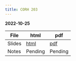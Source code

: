 ```yaml
---
title: CORH 203
---
```


**2022-10-25**

| File | html | pdf |
| --- | --- | --- |
| Slides | [html](/files/corh-203.html) | [pdf](/files/corh-203.pdf) |
| Notes | Pending | Pending |
